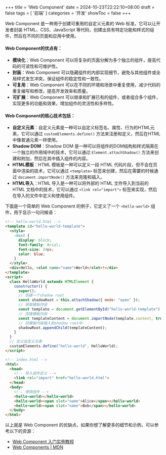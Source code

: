 +++
title = 'Web Component'
date = 2024-10-23T22:22:10+08:00
draft = false
tags = [ '前端' ]
categories = '开发'
showToc = false
+++

Web Component 是一种用于创建可重用的自定义元素的 Web 标准，它可以让开发者封装 HTML、CSS、JavaScript 等代码，创建出具有特定功能和样式的组件，然后在不同的页面和应用中使用。

#### Web Component的优点有：

- **模块化**：Web Component 可以将复杂的页面分解为多个独立的组件，提高代码的可读性和可维护性。
- **封装**：Web Component 可以隐藏组件的内部实现细节，避免与其他组件或全局样式发生冲突，保证组件的稳定性和一致性。
- **可复用**：Web Component 可以在不同的环境和场景中重复使用，减少代码的重复编写和修改，提高开发效率和质量。
- **可扩展**：Web Component 可以继承和扩展已有的组件，或者组合多个组件，实现更多的功能和效果，增加组件的灵活性和多样性。

#### Web Component的核心技术包括：

- **自定义元素**：自定义元素是一种可以自定义标签名、属性、行为的HTML元素，它可以通过 `customElements.define()` 方法来注册和定义，然后在HTML中像普通元素一样使用。
- **Shadow DOM**：Shadow DOM 是一种可以将组件的DOM结构和样式隔离在一个独立的作用域中的技术，它可以通过 `Element.attachShadow()` 方法来创建和附加，然后在其中插入组件的内容。
- **HTML模板**：HTML 模板是一种可以定义一段 HTML 代码片段，但不会在页面中渲染的技术，它可以通过 `<template>` 标签来创建，然后在需要的时候通过 `document.importNode()` 方法来克隆和插入。
- **HTML导入**：HTML 导入是一种可以将外部的 HTML 文件导入到当前的 HTML 文档中的技术，它可以通过 `<link rel="import">` 标签来实现，然后在导入的文件中定义和使用组件。

下面是一个简单的 Web Component 的例子，它定义了一个 `<hello-world>` 组件，用于显示一句问候语：

```html
<!-- hello-world.html -->
<template id="hello-world-template">
  <style>
    :host {
      display: block;
      font-family: Arial;
      font-size: 24px;
      color: blue;
    }
  </style>
  <div>Hello, <slot name="name">World</slot>!</div>
</template>
<script>
  class HelloWorld extends HTMLElement {
    constructor() {
      super();
      // 创建一个shadow root
      const shadowRoot = this.attachShadow({ mode: "open" });
      // 获取模板内容
      const template = document.getElementById("hello-world-template");
      // 克隆模板内容
      const templateContent = document.importNode(template.content, true);
      // 将模板内容插入到shadow root中
      shadowRoot.appendChild(templateContent);
    }
  }
  // 定义自定义元素
  customElements.define("hello-world", HelloWorld);
</script>

```

```html
<!-- index.html -->
<html>
  <head>
    <!-- 导入组件定义 -->
    <link rel="import" href="hello-world.html">
  </head>
  <body>
    <!-- 使用组件 -->
    <hello-world></hello-world>
    <hello-world><span slot="name">Alice</span></hello-world>
    <hello-world><span slot="name">Bob</span></hello-world>
  </body>
</html>
```


以上就是 Web Component 的优缺点，如果你想了解更多的细节和示例，可以参考以下的资源：

- [Web Component 入门实例教程](http://www.ruanyifeng.com/blog/2019/08/web_components.html)
- [Web Components | MDN](https://developer.mozilla.org/zh-CN/docs/Web/Web_Components)

